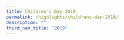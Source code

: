 ```yaml
---
title: Children's Day 2019
permalink: /highlights/childrens-day-2019/
description: ""
third_nav_title: "2019"
---
```

